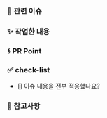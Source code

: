 ### 👀 관련 이슈
<!-- 관련 이슈를 적어주세요 -->

### ✨ 작업한 내용
<!-- 작업한 내용을 적어주세요 -->

### 🌀 PR Point
<!-- 코드리뷰가 필요한 부분이 있다면 적어주세요 -->

### ✅ check-list
- [] 이슈 내용을 전부 적용했나요?
  
### 🍰 참고사항
<!-- 참고할 사항이 있다면 적어주세요 -->
